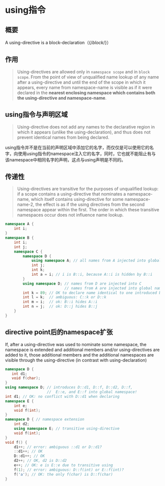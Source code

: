 # using指令
## 概要
A using-directive is a block-declaration（{/*block*/}）
## 作用
> Using-directives are allowed only in `namespace scope` and in `block scope`. From the point of view of unqualified name lookup of any name after a using-directive and until the end of the scope in which it appears, every name from namespace-name is visible as if it were declared in the **nearest enclosing namespace which contains both the using-directive and namespace-name**.
## using指令与声明区域
> Using-directive does not add any names to the declarative region in which it appears (unlike the using-declaration), and thus does not prevent identical names from being declared.

using指令并不是在当前的声明区域中添加它的名字，而仅仅是可以使用它的名字，向使用using指令的namespace注入它的名字，同时，它也就不能阻止有与该namespace中相同名字的声明，这点与using声明是不同的。
## 传递性
> Using-directives are transitive for the purposes of unqualified lookup: if a scope contains a using-directive that nominates a namespace-name, which itself contains using-directive for some namespace-name-2, the effect is as if the using directives from the second namespace appear within the first. The order in which these transitive namespaces occur does not influence name lookup.

```cpp
namespace A {
    int i;
}
namespace B {
    int i;
    int j;
    namespace C {
        namespace D {
            using namespace A; // all names from A injected into global namespace
            int j;
            int k;
            int a = i; // i is B::i, because A::i is hidden by B::i
        }
        using namespace D; // names from D are injected into C
                           // names from A are injected into global namespace
        int k = 89; // OK to declare name identical to one introduced by a using
        int l = k;  // ambiguous: C::k or D::k
        int m = i;  // ok: B::i hides A::i
        int n = j;  // ok: D::j hides B::j
    }
}
```
## directive point后的namespace扩张
If, after a using-directive was used to nominate some namespace, the namespace is extended and additional members and/or using-directives are added to it, those additional members and the additional namespaces are visible through the using-directive (in contrast with using-declaration)
```cpp
namespace D {
   int d1;
   void f(char);
}
using namespace D; // introduces D::d1, D::f, D::d2, D::f,
                   //  E::e, and E::f into global namespace!
int d1; // OK: no conflict with D::d1 when declaring
namespace E {
    int e;
    void f(int);
}
namespace D { // namespace extension
    int d2;
    using namespace E; // transitive using-directive
    void f(int);
}
void f() {
    d1++; // error: ambiguous ::d1 or D::d1?
    ::d1++; // OK
    D::d1++; // OK
    d2++; // OK, d2 is D::d2
    e++; // OK: e is E::e due to transitive using
    f(1); // error: ambiguous: D::f(int) or E::f(int)?
    f('a'); // OK: the only f(char) is D::f(char)
}
```
